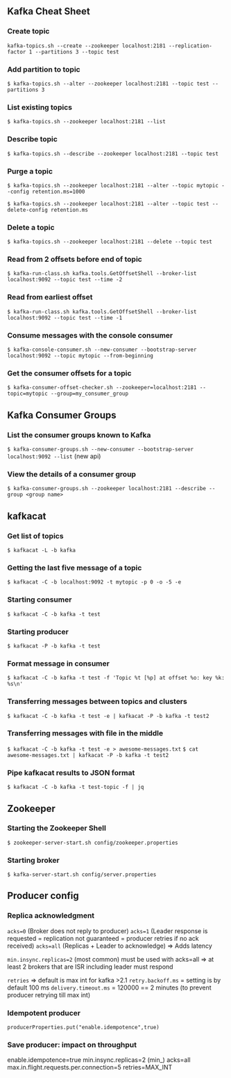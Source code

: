Kafka Cheat Sheet
-----------

### Create topic
`kafka-topics.sh --create --zookeeper localhost:2181 --replication-factor 1 --partitions 3 --topic test`

### Add partition to topic
`$ kafka-topics.sh --alter --zookeeper localhost:2181 --topic test --partitions 3`

### List existing topics
`$ kafka-topics.sh --zookeeper localhost:2181 --list`
 
### Describe topic
`$ kafka-topics.sh --describe --zookeeper localhost:2181 --topic test`

### Purge a topic
`$ kafka-topics.sh --zookeeper localhost:2181 --alter --topic mytopic --config retention.ms=1000`

`$ kafka-topics.sh --zookeeper localhost:2181 --alter --topic test --delete-config retention.ms`
 
### Delete a topic
`$ kafka-topics.sh --zookeeper localhost:2181 --delete --topic test`

### Read from 2 offsets before end of topic
`$ kafka-run-class.sh kafka.tools.GetOffsetShell --broker-list localhost:9092 --topic test --time -2`

### Read from earliest offset
`$ kafka-run-class.sh kafka.tools.GetOffsetShell --broker-list localhost:9092 --topic test --time -1`

### Consume messages with the console consumer
`$ kafka-console-consumer.sh --new-consumer --bootstrap-server localhost:9092 --topic mytopic --from-beginning`

### Get the consumer offsets for a topic
`$ kafka-consumer-offset-checker.sh --zookeeper=localhost:2181 --topic=mytopic --group=my_consumer_group`

## Kafka Consumer Groups

### List the consumer groups known to Kafka

`$ kafka-consumer-groups.sh --new-consumer --bootstrap-server localhost:9092 --list` (new api)

### View the details of a consumer group 
`$ kafka-consumer-groups.sh --zookeeper localhost:2181 --describe --group <group name>`

## kafkacat

### Get list of topics

`$ kafkacat -L -b kafka`

### Getting the last five message of a topic
`$ kafkacat -C -b localhost:9092 -t mytopic -p 0 -o -5 -e`

### Starting consumer
`$ kafkacat -C -b kafka -t test`

### Starting producer
`$ kafkacat -P -b kafka -t test`

### Format message in consumer
`$ kafkacat -C -b kafka -t test -f 'Topic %t [%p] at offset %o: key %k: %s\n'`

### Transferring messages between topics and clusters

`$ kafkacat -C -b kafka -t test -e | kafkacat -P -b kafka -t test2`

### Transferring messages with file in the middle

`$ kafkacat -C -b kafka -t test -e > awesome-messages.txt`
`$ cat awesome-messages.txt | kafkacat -P -b kafka -t test2`

### Pipe kafkacat results to JSON format
`$ kafkacat -C -b kafka -t test-topic -f | jq`

## Zookeeper

### Starting the Zookeeper Shell
`$ zookeeper-server-start.sh config/zookeeper.properties`

### Starting broker
`$ kafka-server-start.sh config/server.properties`

## Producer config

### Replica acknowledgment

`acks=0` (Broker does not reply to producer)
`acks=1` (Leader response is requested = replication not guaranteed = producer retries if no ack received)
`acks=all` (Replicas + Leader to acknowledge) => Adds latency
 
`min.insync.replicas=2` (most common) must be used with acks=all => at least 2 brokers that are ISR including leader must respond

`retries` => default is max int for kafka >2.1
`retry.backoff.ms` = setting is by default 100 ms
`delivery.timeout.ms` = 120000 == 2 minutes (to prevent producer retrying till max int)

### Idempotent producer
`producerProperties.put("enable.idempotence",true)`

### Save producer: impact on throughput
enable.idempotence=true
min.insync.replicas=2 (min_)
acks=all
max.in.flight.requests.per.connection=5
retries=MAX_INT